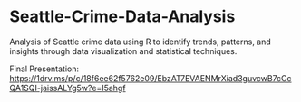 # Seattle-Crime-Data-Analysis
Analysis of Seattle crime data using R to identify trends, patterns, and insights through data visualization and statistical techniques.

Final Presentation: https://1drv.ms/p/c/18f6ee62f5762e09/EbzAT7EVAENMrXiad3guvcwB7cCcQA1SQI-jaissALYg5w?e=I5ahgf

